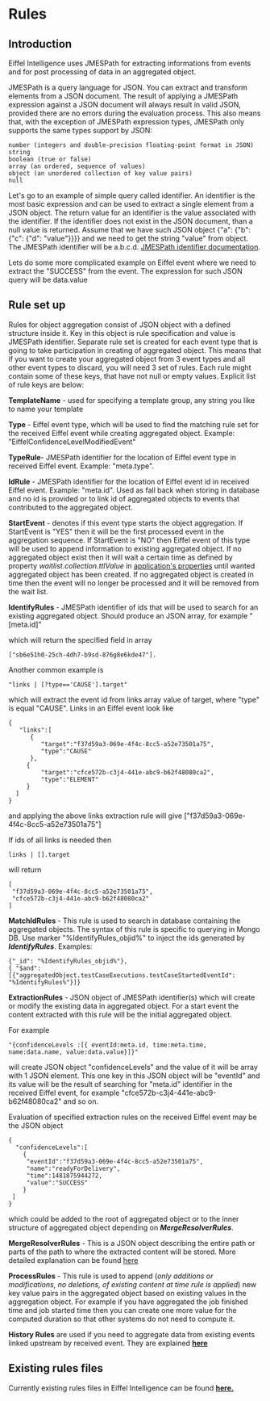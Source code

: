 # Rules

## Introduction
Eiffel Intelligence uses JMESPath for extracting informations from events and 
for post processing of data in an aggregated object.

JMESPath is a query language for JSON. You can extract and transform elements 
from a JSON document. The result of applying a JMESPath expression against a 
JSON document will always result in valid JSON, provided there are no errors 
during the evaluation process. This also means that, with the exception of 
JMESPath expression types, JMESPath only supports the same types support by 
JSON:

    number (integers and double-precision floating-point format in JSON)
    string
    boolean (true or false)
    array (an ordered, sequence of values)
    object (an unordered collection of key value pairs)
    null

Let's go to an example of simple query called identifier. An identifier is the 
most basic expression and can be used to extract a single element from a JSON 
object. The return value for an identifier is the value associated with the 
identifier. If the identifier does not exist in the JSON document, than a null 
value is returned. Assume that we have such JSON object 
{"a": {"b": {"c": {"d": "value"}}}} and we need to get the string "value" from 
object. The JMESPath identifier will be a.b.c.d. [JMESPath identifier documentation](http://jmespath.org/specification.html#identifiers).

Lets do some more complicated example on Eiffel event where we need to extract 
the "SUCCESS" from the event. The expression for such JSON query will be 
data.value

## Rule set up

Rules for object aggregation consist of JSON object with a defined structure 
inside it. Key in this object is rule specification and value is JMESPath 
identifier. Separate rule set is created for each event type that is going to 
take participation in creating of aggregated object. This means that if you 
want to create your aggregated object from 3 event types and all other event 
types to discard, you will need 3 set of rules. Each rule might contain some of 
these keys, that have not null or empty values. Explicit list of rule keys are 
below:

**TemplateName** - used for specifying a template group, any string you like to 
name your template

**Type** - Eiffel event type, which will be used to find the matching rule set 
for the received Eiffel event while creating aggregated object. Example: 
"EiffelConfidenceLevelModifiedEvent"

**TypeRule**- JMESPath identifier for the location of Eiffel event type in 
received Eiffel event. Example: "meta.type".

**IdRule** - JMESPath identifier for the location of Eiffel event id in 
received Eiffel event. Example: "meta.id". Used as fall back when storing in 
database and no id is provided or to link id of aggregated objects to events 
that contributed to the aggregated object.

**StartEvent** - denotes if this event type starts the object aggregation. If 
StartEvent is "YES" then it will be the first processed event in the aggregation 
sequence. If StartEvent is "NO" then Eiffel event of this type will be used to 
append information to existing aggregated object. If no aggregated object exist 
then it will wait a certain time as defined by property
 _waitlist.collection.ttlValue_ in [application's properties](https://github.com/Ericsson/eiffel-intelligence/blob/master/src/main/resources/application.properties) 
 until wanted aggregated object has been created. If no aggregated object is 
 created in time then the event will no longer be processed and it will be 
 removed from the wait list.

**IdentifyRules** - JMESPath identifier of ids that will be used to search for 
an existing aggregated object. Should produce an JSON array, for example 
    "[meta.id]" 

which will return the specified field in array 

    ["sb6e51h0-25ch-4dh7-b9sd-876g8e6kde47"]. 

Another common example is 

    "links | [?type=='CAUSE'].target"

 which will extract the event id from links array value of target, where "type" 
 is equal "CAUSE". Links in an Eiffel event look like 

    {
       "links":[
          {
             "target":"f37d59a3-069e-4f4c-8cc5-a52e73501a75",
             "type":"CAUSE"
          },
         {
             "target":"cfce572b-c3j4-441e-abc9-b62f48080ca2",
             "type":"ELEMENT"
         }
      ]
    }

and applying the above links extraction rule will give ["f37d59a3-069e-4f4c-8cc5-a52e73501a75"]

If ids of all links is needed then
   
    links | [].target

will return
 
    [
     "f37d59a3-069e-4f4c-8cc5-a52e73501a75",
     "cfce572b-c3j4-441e-abc9-b62f48080ca2"
    ]

**MatchIdRules** - This rule is used to search in database containing the 
aggregated objects. The syntax of this rule is specific to querying in Mongo DB. 
Use marker "%IdentifyRules_objid%" to inject the ids generated by 
**_IdentifyRules_**. Examples: 

    {"_id": "%IdentifyRules_objid%"}, 
    { "$and": [{"aggregatedObject.testCaseExecutions.testCaseStartedEventId": "%IdentifyRules%"}]}

**ExtractionRules** - JSON object of JMESPath identifier(s) which will create 
or modify the existing data in aggregated object. For a start event the content 
extracted with this rule will be the initial aggregated object. 

For example 

    "{confidenceLevels :[{ eventId:meta.id, time:meta.time, name:data.name, value:data.value}]}" 

will create JSON object "confidenceLevels" and the value of it will be array 
with 1 JSON element. This one key in this JSON object will be "eventId" and its 
value will be the result of searching for "meta.id" identifier in the received 
Eiffel event, for example "cfce572b-c3j4-441e-abc9-b62f48080ca2" and so on. 

Evaluation of specified extraction rules on the received Eiffel event may be 
the JSON object 

    {
      "confidenceLevels":[
        {
         "eventId":"f37d59a3-069e-4f4c-8cc5-a52e73501a75",
         "name":"readyForDelivery",
         "time":1481875944272,
         "value":"SUCCESS"
        }
     ]
    } 

which could be added to the root of aggregated object or to the inner structure 
of aggregated object depending on **_MergeResolverRules_**.

**MergeResolverRules** - This is a JSON object describing the entire path or 
parts of the path to where the extracted content will be stored. More detailed 
explanation can be found [here](https://github.com/eiffel-community/eiffel-intelligence/blob/master/wiki/MergeResolverRules.md)

**ProcessRules** - This rule is used to append (_only additions or modifications, 
no deletions, of existing content at time rule is applied_) new key value pairs 
in the aggregated object based on existing values in the aggregation object. 
For example if you have aggregated the job finished time and job started time 
then you can create one more value for the computed duration so that other 
systems do not need to compute it.

**History Rules** are used if you need to aggregate data from existing events 
linked upstream by received event. They are explained [**here**](https://github.com/eiffel-community/eiffel-intelligence/blob/master/wiki/History-rules.md)

## Existing rules files

Currently existing rules files in Eiffel Intelligence can be found [**here.**](https://github.com/Ericsson/eiffel-intelligence/tree/master/src/main/resources)
